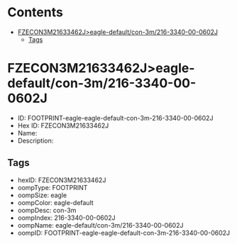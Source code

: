 



Contents
========

* [FZECON3M21633462J>eagle-default/con-3m/216-3340-00-0602J](#fzecon3m21633462jeagle-defaultcon-3m216-3340-00-0602j)
	* [Tags](#tags)

# FZECON3M21633462J>eagle-default/con-3m/216-3340-00-0602J

- ID: FOOTPRINT-eagle-eagle-default-con-3m-216-3340-00-0602J
- Hex ID: FZECON3M21633462J
- Name: 
- Description: 

## Tags

- hexID: FZECON3M21633462J
- oompType: FOOTPRINT
- oompSize: eagle
- oompColor: eagle-default
- oompDesc: con-3m
- oompIndex: 216-3340-00-0602J
- oompName: eagle-default/con-3m/216-3340-00-0602J
- oompID: FOOTPRINT-eagle-eagle-default-con-3m-216-3340-00-0602J

